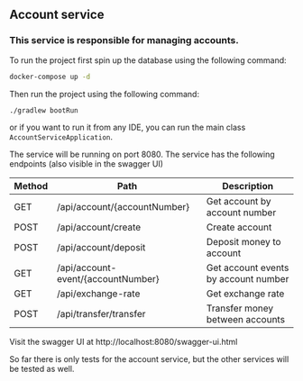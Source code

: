 ## Account service

### This service is responsible for managing accounts.

To run the project first spin up the database using the following command:
```bash
docker-compose up -d
```
Then run the project using the following command:
```bash
./gradlew bootRun
```
or if you want to run it from any IDE, you can run the main class `AccountServiceApplication`.

The service will be running on port 8080.
The service has the following endpoints (also visible in the swagger UI)

| Method | Path                               | Description                          |
|--------|------------------------------------|--------------------------------------|
| GET    | /api/account/{accountNumber}       | Get account by account number        |
| POST   | /api/account/create                | Create account                       |
| POST   | /api/account/deposit               | Deposit money to account             |
| GET    | /api/account-event/{accountNumber} | Get account events by account number |
| GET    | /api/exchange-rate                 | Get exchange rate                    |
| POST   | /api/transfer/transfer             | Transfer money between accounts      |


Visit the swagger UI at http://localhost:8080/swagger-ui.html

So far there is only tests for the account service, but the other services will be tested as well.